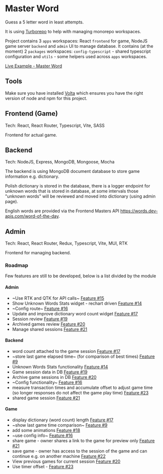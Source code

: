 # Master Word

Guess a 5 letter word in least attempts.

It is using [Turborepo](https://turbo.build/repo) to help with managing monorepo workspaces.

Project contains 3 `apps` workspaces: React `frontend` for game, NodeJS game server `backend` and `admin` UI to manage database. It contains (at the moment) 2 `packages` workspaces: `config-typescript` - shared typescript configuration and `utils` - some helpers used across `apps` workspaces.

[Live Example - Master Word](https://master-word.greladesign.co/)

## Tools

Make sure you have installed [Volta](http://volta.sh/) which ensures you have the right version of node and npm for this project.

## Frontend (Game)

Tech: React, React Router, Typescript, Vite, SASS

Frontend for actual game.

## Backend

Tech: NodeJS, Express, MongoDB, Mongoose, Mocha

The backend is using MongoDB document database to store game information e.g. dictionary.

Polish dictionary is stored in the database, there is a logger endpoint for unknown words that is stored in database, at some intervals those "unknown words" will be reviewed and moved into dictionary (using admin page).

English words are provided via the Frontend Masters API https://words.dev-apis.com/word-of-the-day.

## Admin

Tech: React, React Router, Redux, Typescript, Vite, MUI, RTK

Frontend for managing backend.

### Roadmap

Few features are still to be developed, below is a list divided by the module

#### Admin

- ~Use RTK and QTK for API calls~ [Feature #15](https://github.com/LukaszGrela/master-word/issues/15)
- Show Unknown Words Stats widget - rechart driven [Feature #14](https://github.com/LukaszGrela/master-word/issues/14)
- ~Config route~ [Feature #16](https://github.com/LukaszGrela/master-word/issues/16)
- Update and improve dictionary word count widget [Feature #17](https://github.com/LukaszGrela/master-word/issues/17)
- Session review [Feature #19](https://github.com/LukaszGrela/master-word/issues/19)
- Archived games review [Feature #20](https://github.com/LukaszGrela/master-word/issues/20)
- Manage shared sessions [Feature #21](https://github.com/LukaszGrela/master-word/issues/21)

#### Backend

- word count attached to the game session [Feature #17](https://github.com/LukaszGrela/master-word/issues/17)
- ~store last game elapsed time~ (for comparison of best times) [Feature #9](https://github.com/LukaszGrela/master-word/issues/9)
- Unknown Words Stats functionality [Feature #14](https://github.com/LukaszGrela/master-word/issues/14)
- Game session data in DB [Feature #19](https://github.com/LukaszGrela/master-word/issues/19)
- Archive game sessions in DB [Feature #20](https://github.com/LukaszGrela/master-word/issues/20)
- ~Config functionality~ [Feature #16](https://github.com/LukaszGrela/master-word/issues/16)
- measure transaction times and accumulate offset to adjust game time (so longer responses do not affect the game play time) [Feature #23](https://github.com/LukaszGrela/master-word/issues/23)
- shared game session [Feature #21](https://github.com/LukaszGrela/master-word/issues/21)

#### Game

- display dictionary (word count) length [Feature #17](https://github.com/LukaszGrela/master-word/issues/17)
- ~show last game time comparison~ [Feature #9](https://github.com/LukaszGrela/master-word/issues/9)
- add some animations [Feature #18](https://github.com/LukaszGrela/master-word/issues/18)
- ~use config info~ [Feature #16](https://github.com/LukaszGrela/master-word/issues/16)
- share game - owner shares a link to the game for preview only [Feature #21](https://github.com/LukaszGrela/master-word/issues/21)
- save game - owner has access to the session of the game and can continue e.g. on another machine [Feature #22](https://github.com/LukaszGrela/master-word/issues/22)
- View previous games for current session [Feature #20](https://github.com/LukaszGrela/master-word/issues/20)
- Use timer offset - [Feature #23](https://github.com/LukaszGrela/master-word/issues/23)
